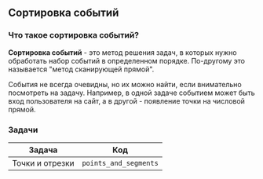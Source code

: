 ## Сортировка событий

### Что такое сортировка событий?

**Сортировка событий** - это метод решения задач, в которых нужно обработать набор событий в определенном порядке.
По-другому это называется "метод сканирующей прямой".

События не всегда очевидны, но их можно найти, если внимательно посмотреть на задачу. Например, в одной задаче событием
может быть
вход пользователя на сайт, а в другой - появление точки на числовой прямой.

### Задачи

| Задача          | Код                   |
|-----------------|-----------------------|
| Точки и отрезки | `points_and_segments` |
